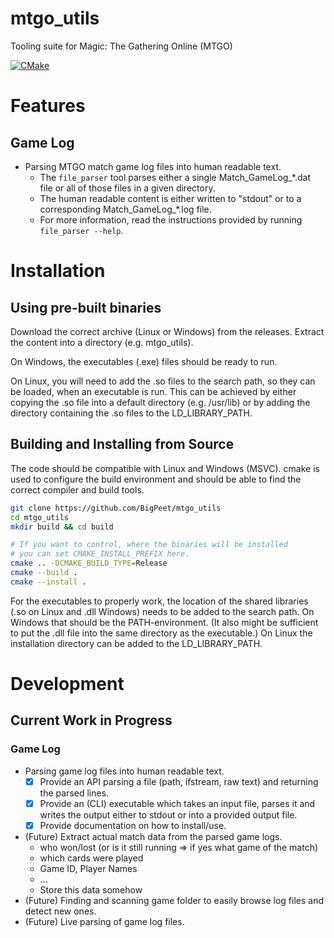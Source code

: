 # mtgo\_utils

Tooling suite for Magic: The Gathering Online (MTGO)

[![CMake](https://github.com/BigPeet/mtgo_utils/actions/workflows/cmake.yml/badge.svg)](https://github.com/BigPeet/mtgo_utils/actions/workflows/cmake.yml)

# Features

## Game Log

* Parsing MTGO match game log files into human readable text.
    * The `file_parser` tool parses either a single Match\_GameLog\_\*.dat file or all of those files in a given directory.
    * The human readable content is either written to "stdout" or to a corresponding Match\_GameLog\_\*.log file.
    * For more information, read the instructions provided by running `file_parser --help`.

# Installation

## Using pre-built binaries

Download the correct archive (Linux or Windows) from the releases.
Extract the content into a directory (e.g. mtgo\_utils).

On Windows, the executables (.exe) files should be ready to run.

On Linux, you will need to add the .so files to the search path, so they can be loaded, when an executable is run.
This can be achieved by either copying the .so file into a default directory (e.g. /usr/lib) or by adding the directory containing the .so files to the LD\_LIBRARY\_PATH.

## Building and Installing from Source

The code should be compatible with Linux and Windows (MSVC).
cmake is used to configure the build environment and should be able to find the correct compiler and build tools.

```bash
git clone https://github.com/BigPeet/mtgo_utils
cd mtgo_utils
mkdir build && cd build

# If you want to control, where the binaries will be installed
# you can set CMAKE_INSTALL_PREFIX here.
cmake .. -DCMAKE_BUILD_TYPE=Release
cmake --build .
cmake --install .
```

For the executables to properly work, the location of the shared libraries (.so on Linux and .dll Windows) needs to be added to the search path.
On Windows that should be the PATH-environment.
(It also might be sufficient to put the .dll file into the same directory as the executable.)
On Linux the installation directory can be added to the LD\_LIBRARY\_PATH.

# Development

## Current Work in Progress

### Game Log

* Parsing game log files into human readable text.
    * [x] Provide an API parsing a file (path, ifstream, raw text) and returning the parsed lines.
    * [x] Provide an (CLI) executable which takes an input file, parses it and writes the output either to stdout or into a provided output file.
    * [x] Provide documentation on how to install/use.
* (Future) Extract actual match data from the parsed game logs.
    * who won/lost (or is it still running => if yes what game of the match)
    * which cards were played
    * Game ID, Player Names
    * ...
    * Store this data somehow
* (Future) Finding and scanning game folder to easily browse log files and detect new ones.
* (Future) Live parsing of game log files.
